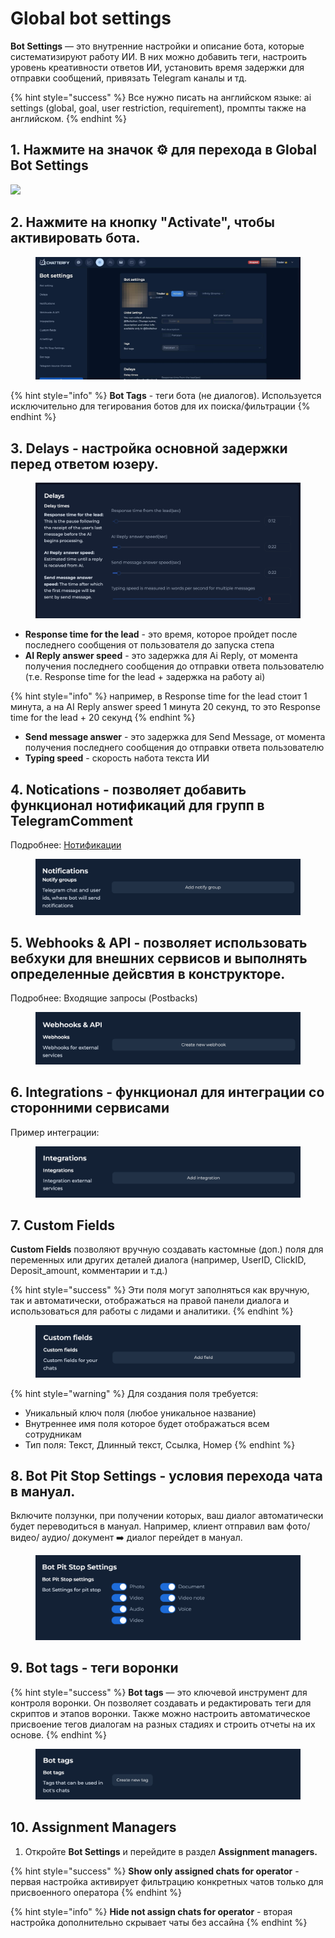 # Global bot settings

**Bot Settings** — это внутренние настройки и описание бота, которые систематизируют работу ИИ. В них можно добавить теги, настроить уровень креативности ответов ИИ, установить время задержки для отправки сообщений, привязать Telegram каналы и тд.&#x20;

{% hint style="success" %}
Все нужно писать на английском языке: ai settings (global, goal, user restriction, requirement), промпты также на английском.
{% endhint %}

## 1. Нажмите на значок ⚙️ для перехода в Global Bot Settings

![](https://ajeuwbhvhr.cloudimg.io/colony-recorder.s3.amazonaws.com/files/2024-09-29/818dffc6-d793-4eb2-927b-4f9bd7744a33/user_cropped_screenshot.jpeg?tl_px=0,0\&br_px=1719,525\&force_format=jpeg\&q=100\&width=1120.0\&wat=1\&wat_opacity=1\&wat_gravity=northwest\&wat_url=https://colony-recorder.s3.amazonaws.com/images/watermarks/EAB308_standard.png\&wat_pad=84,76)

## 2.  Нажмите на кнопку "Activate", чтобы активировать бота.

<figure><img src="../../../.gitbook/assets/user_cropped_screenshot (5).jpeg" alt=""><figcaption></figcaption></figure>

{% hint style="info" %}
**Bot Tags** - теги бота (не диалогов). Иcпользуется исключительно для тегирования ботов  для их поиска/фильтрации
{% endhint %}

## 3. **Delays** - настройка основной задержки перед ответом юзеру.

<figure><img src="../../../.gitbook/assets/Screenshot 2024-09-30 at 02.59.56.png" alt=""><figcaption></figcaption></figure>

* **Response time for the lead** - это время, которое пройдет после последнего сообщения от пользователя до запуска степа
* **AI Reply answer speed** - это задержка для Ai Reply, от момента получения последнего сообщения до отправки ответа пользователю (т.е. Response time for the lead + задержка на работу ai)

{% hint style="info" %}
например, в Response time for the lead стоит 1 минута, а на AI Reply answer speed 1 минута 20 секунд, то это Response time for the lead + 20 секунд
{% endhint %}



* &#x20;**Send message answer** - это задержка для Send Message, от момента получения последнего сообщения до отправки ответа пользователю
* **Typing speed** - скорость набота текста ИИ

## 4. **Notications -** позволяет добавить функционал нотификаций для групп в TelegramComment

Подробнее: [Нотификации](notifikacii.md)

<figure><img src="../../../.gitbook/assets/noti.png" alt=""><figcaption></figcaption></figure>

## 5. **Webhooks & API**  - позволяет использовать вебхуки для внешних сервисов и выполнять определенные дейсвтия в конструкторе.

Подробнее: Входящие запросы (Postbacks)

<figure><img src="../../../.gitbook/assets/webhooks .png" alt=""><figcaption></figcaption></figure>

## 6. **Integrations** - функционал для интеграции со сторонними сервисами

Пример интеграции:&#x20;

<figure><img src="../../../.gitbook/assets/integrations.png" alt=""><figcaption></figcaption></figure>

## 7. **Custom Fields**&#x20;

**Custom Fields** позволяют вручную создавать кастомные (доп.) поля для переменных или других деталей диалога (например, UserID, ClickID, Deposit\_amount, комментарии и т.д.)

{% hint style="success" %}
Эти поля могут заполняться как вручную, так и автоматически, отображаться на правой панели диалога и использоваться для работы с лидами и аналитики.
{% endhint %}

<figure><img src="../../../.gitbook/assets/custome field .png" alt=""><figcaption></figcaption></figure>

{% hint style="warning" %}
Для создания поля требуется:

* Уникальный ключ поля (любое уникальное название)
* Внутреннее имя поля которое будет отображаться всем сотрудникам
* Тип поля: Текст, Длинный текст, Ссылка, Номер
{% endhint %}

## 8. **Bot Pit Stop Settings** - условия перехода чата в мануал.

Включите ползунки, при получении которых, ваш диалог автоматически будет переводиться в мануал. Например, клиент отправил вам фото/видео/ аудио/ документ ➡️ диалог перейдет в мануал.

<figure><img src="../../../.gitbook/assets/bot pit stop.png" alt=""><figcaption></figcaption></figure>

## 9. **Bot tags** - теги воронки

{% hint style="success" %}
**Bot tags** — это ключевой инструмент для контроля воронки. Он позволяет создавать и редактировать теги для скриптов и этапов воронки. Также можно настроить автоматическое присвоение тегов диалогам на разных стадиях и строить отчеты на их основе.
{% endhint %}

<figure><img src="../../../.gitbook/assets/bot tag.png" alt=""><figcaption></figcaption></figure>

## 10. Assignment Managers



1. Откройте **Bot Settings** и перейдите в раздел **Assignment managers.**

{% hint style="success" %}
**Show only assigned chats for operator** - первая настройка активирует фильтрацию конкретных чатов только для присвоенного оператора
{% endhint %}



{% hint style="info" %}
**Hide not assign chats for operator** - вторая настройка дополнительно скрывает чаты без ассайна
{% endhint %}

